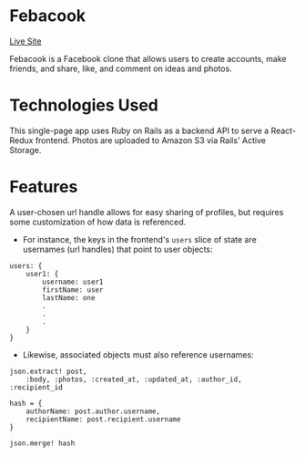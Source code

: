 # Febacook
[Live Site](https://febacook.herokuapp.com/#/)

Febacook is a Facebook clone that allows users to create accounts, make friends, and share, like, and comment on ideas and photos. 

# Technologies Used
This single-page app uses Ruby on Rails as a backend API to serve a React-Redux frontend. Photos are uploaded to Amazon S3 via Rails' Active Storage.

# Features
A user-chosen url handle allows for easy sharing of profiles, but requires some customization of how data is referenced. 

* For instance, the keys in the frontend's `users` slice of state are usernames (url handles) that point to user objects:

``` 
users: {
    user1: {
        username: user1
        firstName: user
        lastName: one
        .
        .
        .
    }
}
```

* Likewise, associated objects must also reference usernames:

```
json.extract! post, 
    :body, :photos, :created_at, :updated_at, :author_id, :recipient_id

hash = { 
    authorName: post.author.username, 
    recipientName: post.recipient.username 
}

json.merge! hash 


```